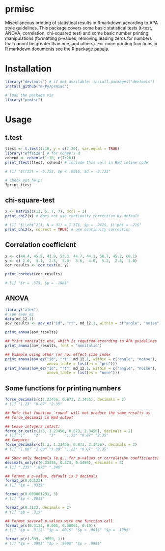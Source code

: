 # prmisc

Miscellaneous printing of statistical results in Rmarkdown according to
APA style guidelines. This package covers some basic statistical tests
(t-test, ANOVA, correlation, chi-squared test) and some basic number
printing manipulations (formatting p-values, removing leading zeros for
numbers that cannot be greater than one, and others). For more printing
functions in R markdown documents see the R package
[papaja](https://github.com/crsh/papaja).

# Installation

```R
library("devtools") # if not available: install.packages("devtools")
install_github("m-Py/prmisc")

# load the package via
library("prmisc")
```

# Usage

## t.test

```R
ttest <- t.test(1:10, y = c(7:20), var.equal = TRUE)
library("effsize") # for Cohen's d
cohend <- cohen.d(1:10, c(7:20))
print_ttest(ttest, cohend) # include this call in Rmd inline code

# [1] "$t(22) = -5.15$, $p < .001$, $d = -2.13$"

# check out help:
?print_ttest
```

## chi-square-test

```R
x <- matrix(c(12, 5, 7, 7), ncol = 2)
print_chi2(x) # does not use continuity correction by default

# [1] "$\\chi^2(1, N = 31) = 1.37$, $p = .242$, $\\phi = .21$"
print_chi2(x, correct = TRUE) # use continuity correction
```

## Correlation coefficient

```R
x <- c(44.4, 45.9, 41.9, 53.3, 44.7, 44.1, 50.7, 45.2, 60.1)
y <- c( 2.6,  3.1,  2.5,  5.0,  3.6,  4.0,  5.2,  2.8,  3.8)
cor_results <- cor.test(x, y)

print_cortest(cor_results)

# [1] "$r = .57$, $p = .108$"
```

## ANOVA

```R
library("afex")
# see ?aov_ez
data(md_12.1)
aov_results <- aov_ez("id", "rt", md_12.1, within = c("angle", "noise"))

print_anova(aov_results)

## Print nonitalic eta, which is required according to APA guidelines
print_anova(aov_results, font = "nonitalic")

## Example using other (or no) effect size index
print_anova(aov_ez("id", "rt", md_12.1, within = c("angle", "noise"),
                   anova_table = list(es = "pes")))
print_anova(aov_ez("id", "rt", md_12.1, within = c("angle", "noise"),
                   anova_table = list(es = "none")))

```

## Some functions for printing numbers

```R
force_decimals(c(1.23456, 0.873, 2.3456), decimals = 2)
# [1] "1.23" "0.87" "2.35"

## Note that function `round` will not produce the same results as
## force_decimals in Rmd output

## Leave integers intact:
force_or_cut(c(1:3, 1.23456, 0.873, 2.3456), decimals = 2)
# [1] "1"    "2"    "3"    "1.23" "0.87" "2.35"
## Compare:
force_decimals(c(1:3, 1.23456, 0.873, 2.3456), decimals = 2)
# [1] "1.00" "2.00" "3.00" "1.23" "0.87" "2.35"

## Show only decimals (e.g., for p-values or correlation coefficients)
decimals_only(c(0.23456, 0.873, 0.3456), decimals = 3)
# [1] ".235" ".873" ".346"

## Format a p-value, default is 3 decimals
format_p(0.03123)
# [1] "$p = .031$"

format_p(0.000001231, 3)
# [1] "$p < .001$"

format_p(0.3123, decimals = 2)
# [1] "$p = .31$"

## Format several p-values with one function call
format_p(c(0.3123, 0.001, 0.00001, 0.19))
# [1] "$p = .312$" "$p = .001$" "$p < .001$" "$p = .190$"

format_p(c(.999, .9999, 1))
# [1] "$p = .999$" "$p > .999$" "$p > .999$"




```
